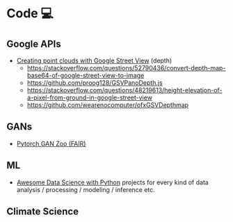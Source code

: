 # Code 💻

## Google APIs

* [Creating point clouds with Google Street View](https://medium.com/@nocomputer/creating-point-clouds-with-google-street-view-185faad9d4ee) (depth)
    * https://stackoverflow.com/questions/52790436/convert-depth-map-base64-of-google-street-view-to-image
    * https://github.com/proog128/GSVPanoDepth.js
    * https://stackoverflow.com/questions/48219613/height-elevation-of-a-pixel-from-ground-in-google-street-view
    * https://github.com/wearenocomputer/ofxGSVDepthmap

## GANs

* [Pytorch GAN Zoo (FAIR)](https://github.com/facebookresearch/pytorch_GAN_zoo/blob/master/README.md) 

## ML

* [Awesome Data Science with Python](https://github.com/r0f1/datascience) projects for every kind of data analysis / processing / modeling / inference etc.

## Climate Science


